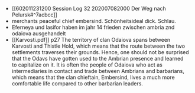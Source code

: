 - [[602011231200 Session Log 32 202007082000 Der Weg nach Pelursk#^7acbcc]]
- merchants peaceful chief embersind. Schönheitsideal dick. Schlau.
- Eferneya und lasifor haben im jahr 14 frieden zwischen ambria znd odaiova ausgehandelt
- [[Karvosti.pdf]] p27
The territory of clan Odaiova spans between Karvosti and Thistle Hold, which means that the route between the two settlements traverses their grounds. Hence, one should not be surprised that the Odavs have gotten used to the Ambrian presence and learned to capitalize on it. It is often the people of Odaiova who act as intermediaries in contact and trade between Ambrians and barbarians, which means that the clan chieftain, Embersind, lives a much more comfortable life compared to other barbarian leaders.